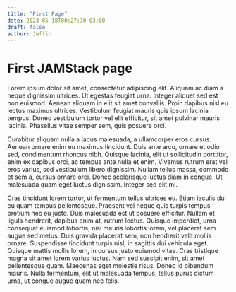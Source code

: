 ```yaml
---
title: "First Page"
date: 2023-05-18T00:27:30-03:00
draft: false
author: Jeffin 
---
```


# First JAMStack page

Lorem ipsum dolor sit amet, consectetur adipiscing elit. Aliquam ac diam a neque dignissim ultrices. Ut egestas feugiat urna. Integer aliquet sed est non euismod. Aenean aliquam in elit sit amet convallis. Proin dapibus nisl eu lectus maximus ultrices. Vestibulum feugiat mauris quis ipsum lacinia tempus. Donec vestibulum tortor vel elit efficitur, sit amet pulvinar mauris lacinia. Phasellus vitae semper sem, quis posuere orci.

Curabitur aliquam nulla a lacus malesuada, a ullamcorper eros cursus. Aenean ornare enim eu maximus tincidunt. Duis ante arcu, ornare et odio sed, condimentum rhoncus nibh. Quisque lacinia, elit ut sollicitudin porttitor, enim ex dapibus orci, ac tempus ante nulla et enim. Vivamus rutrum erat vel eros varius, sed vestibulum libero dignissim. Nullam tellus massa, commodo et sem a, cursus ornare orci. Donec scelerisque luctus diam in congue. Ut malesuada quam eget luctus dignissim. Integer sed elit mi.

Cras tincidunt lorem tortor, ut fermentum tellus ultrices eu. Etiam iaculis dui eu quam tempus pellentesque. Praesent vel neque quis turpis tempus pretium nec eu justo. Duis malesuada est ut posuere efficitur. Nullam et ligula hendrerit, dapibus enim at, rutrum lectus. Quisque imperdiet, urna consequat euismod lobortis, nisi mauris lobortis lorem, vel placerat sem augue sed metus. Duis gravida placerat sem, non hendrerit velit mollis ornare. Suspendisse tincidunt turpis nisl, in sagittis dui vehicula eget. Quisque mattis mollis lorem, in cursus justo euismod vitae. Cras tristique magna sit amet lorem varius luctus. Nam sed suscipit enim, sit amet pellentesque quam. Maecenas eget molestie risus. Donec id bibendum mauris. Nulla fermentum, elit ut malesuada tempus, tellus purus dictum urna, ut congue augue quam nec felis.

